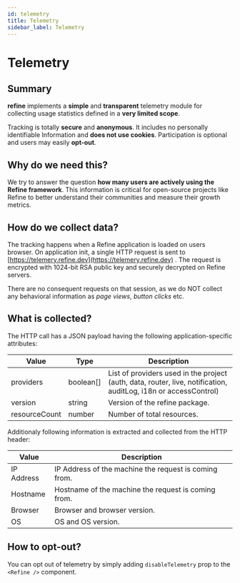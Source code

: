 ```yaml
---
id: telemetry
title: Telemetry
sidebar_label: Telemetry
---
```


# Telemetry


## Summary

**refine** implements a **simple** and **transparent** telemetry module for collecting usage statistics defined in a **very limited scope**. 

Tracking is totally **secure** and **anonymous**. It includes no personally identifiable Information and **does not use cookies**. Participation is optional and users may easily **opt-out**.


## Why do we need this?

We try to answer the question **how many users are actively using the Refine framework**. This information is critical for open-source projects like Refine to better understand their communities and measure their growth metrics.


## How do we collect data?

The tracking happens when a Refine application is loaded on users browser. On application init, a single HTTP request is sent to [https://telemery.refine.dev](https://telemery.refine.dev) . The request is encrypted with 1024-bit RSA public key and securely decrypted on Refine servers.

There are no consequent requests on that session, as we do NOT collect any behavioral information as _page views_, _button clicks_ etc.


## What is collected?

The HTTP call has a JSON payload having the following application-specific attributes:

| Value         | Type      | Description                                                                                                     |
| ------------- | --------- | --------------------------------------------------------------------------------------------------------------- |
| providers     | boolean[] | List of providers used in the project (auth, data, router, live, notification, auditLog, i18n or accessControl) |
| version       | string    | Version of the refine package.                                                                                  |
| resourceCount | number    | Number of total resources.                                                                                      |

Additionaly following information is extracted and collected from the HTTP header:

| Value      | Description                                           |
| ---------- | ----------------------------------------------------- |
| IP Address | IP Address of the machine the request is coming from. |
| Hostname   | Hostname of the machine the request is coming from.   |
| Browser    | Browser and browser version.                          |
| OS         | OS and OS version.                                    |

## How to opt-out?

You can opt out of telemetry by simply adding `disableTelemetry` prop to the `<Refine />` component.